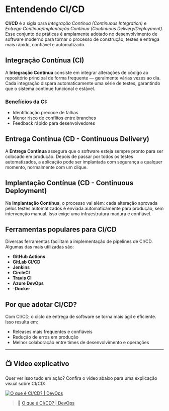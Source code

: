 # Entendendo CI/CD

**CI/CD** é a sigla para *Integração Contínua (Continuous Integration)* e *Entrega Contínua/Implantação Contínua (Continuous Delivery/Deployment)*. Esse conjunto de práticas é amplamente adotado no desenvolvimento de software moderno para tornar o processo de construção, testes e entrega mais rápido, confiável e automatizado.

## Integração Contínua (CI)

A **Integração Contínua** consiste em integrar alterações de código ao repositório principal de forma frequente — geralmente várias vezes ao dia. Cada integração dispara automaticamente uma série de testes, garantindo que o sistema continue funcional e estável.

### Benefícios da CI:
- Identificação precoce de falhas
- Menor risco de conflitos entre branches
- Feedback rápido para desenvolvedores

## Entrega Contínua (CD - Continuous Delivery)

A **Entrega Contínua** assegura que o software esteja sempre pronto para ser colocado em produção. Depois de passar por todos os testes automatizados, a aplicação pode ser implantada com segurança a qualquer momento, normalmente com um clique.

## Implantação Contínua (CD - Continuous Deployment)

Na **Implantação Contínua**, o processo vai além: cada alteração aprovada pelos testes automatizados é enviada automaticamente para produção, sem intervenção manual. Isso exige uma infraestrutura madura e confiável.

## Ferramentas populares para CI/CD

Diversas ferramentas facilitam a implementação de pipelines de CI/CD. Algumas das mais utilizadas são:

- **GitHub Actions**
- **GitLab CI/CD**
- **Jenkins**
- **CircleCI**
- **Travis CI**
- **Azure DevOps**
- -**Docker**

## Por que adotar CI/CD?

Com CI/CD, o ciclo de entrega de software se torna mais ágil e eficiente. Isso resulta em:

- Releases mais frequentes e confiáveis
- Redução de erros em produção
- Melhor colaboração entre times de desenvolvimento e operações

---

## 📺 Vídeo explicativo

Quer ver isso tudo em ação? Confira o vídeo abaixo para uma explicação visual sobre CI/CD:

[![O que é CI/CD? | DevOps](https://img.youtube.com/vi/ZX0L6fHcBb4/0.jpg)](https://www.youtube.com/watch?v=ZX0L6fHcBb4)

> 🎥 [O que é CI/CD? | DevOps](https://www.youtube.com/watch?v=ZX0L6fHcBb4)
